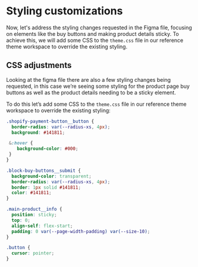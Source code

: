 # Styling customizations

Now, let's address the styling changes requested in the Figma file, focusing on elements like the buy buttons and making product details sticky. To achieve this, we will add some CSS to the `theme.css` file in our reference theme workspace to override the existing styling.

## CSS adjustments
Looking at the figma file there are also a few styling changes being requested, in this case we’re seeing some styling for the product page buy buttons as well as the product details needing to be a sticky element.

To do this let’s add some CSS to the `theme.css` file in our reference theme workspace to override the existing styling:

```css
.shopify-payment-button__button {
  border-radius: var(--radius-xs, 4px);
  background: #141811;

 &:hover {
    background-color: #000;
 }
}

.block-buy-buttons__submit {
  background-color: transparent;
  border-radius: var(--radius-xs, 4px);
  border: 1px solid #141811;
  color: #141811;
}

.main-product__info {
  position: sticky;
  top: 0;
  align-self: flex-start;
  padding: 0 var(--page-width-padding) var(--size-10);
}

.button {
  cursor: pointer;
}
